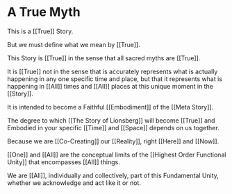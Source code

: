 # A True Myth

This is a [[True]] Story. 

But we must define what we mean by [[True]].  

This Story is [[True]] in the sense that all sacred myths are [[True]].  

It is [[True]] not in the sense that is accurately represents what is actually happening in any one specific time and place, but that it represents what is happening in [[All]] times and [[All]] places at this unique moment in the [[Story]]. 

It is intended to become a Faithful [[Embodiment]] of the [[Meta Story]]. 

The degree to which [[The Story of Lionsberg]]  will become [[True]] and Embodied in your specific [[Time]] and [[Space]] depends on us together. 

Because we are [[Co-Creating]] our [[Reality]], right [[Here]] and [[Now]]. 

[[One]] and [[All]] are the conceptual limits of the [[Highest Order Functional Unity]] that encompasses [[All]] things.  

We are [[All]], individually and collectively, part of this Fundamental Unity, whether we acknowledge and act like it or not. 

